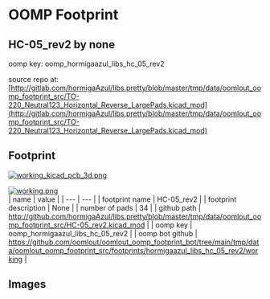 # OOMP Footprint  
## HC-05_rev2  by none  
  
oomp key: oomp_hormigaazul_libs_hc_05_rev2  
  
source repo at: [http://gitlab.com/hormigaAzul/libs.pretty/blob/master/tmp/data/oomlout_oomp_footprint_src/TO-220_Neutral123_Horizontal_Reverse_LargePads.kicad_mod](http://gitlab.com/hormigaAzul/libs.pretty/blob/master/tmp/data/oomlout_oomp_footprint_src/TO-220_Neutral123_Horizontal_Reverse_LargePads.kicad_mod)  
## Footprint  
  
[![working_kicad_pcb_3d.png](working_kicad_pcb_3d_600.png)](working_kicad_pcb_3d.png)  
  
[![working.png](working_600.png)](working.png)  
| name | value | 
| --- | --- | 
| footprint name | HC-05_rev2 | 
| footprint description | None | 
| number of pads | 34 | 
| github path | http://github.com/hormigaAzul/libs.pretty/blob/master/tmp/data/oomlout_oomp_footprint_src/HC-05_rev2.kicad_mod | 
| oomp key | oomp_hormigaazul_libs_hc_05_rev2 | 
| oomp bot github | https://github.com/oomlout/oomlout_oomp_footprint_bot/tree/main/tmp/data/oomlout_oomp_footprint_src/footprints/hormigaazul_libs_hc_05_rev2/working | 
## Images  
